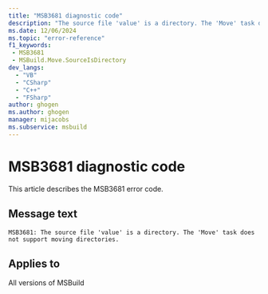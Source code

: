 ```yaml
---
title: "MSB3681 diagnostic code"
description: "The source file 'value' is a directory. The 'Move' task does not support moving directories."
ms.date: 12/06/2024
ms.topic: "error-reference"
f1_keywords:
 - MSB3681
 - MSBuild.Move.SourceIsDirectory
dev_langs:
  - "VB"
  - "CSharp"
  - "C++"
  - "FSharp"
author: ghogen
ms.author: ghogen
manager: mijacobs
ms.subservice: msbuild
---
```


# MSB3681 diagnostic code

<!-- :::ErrorDefinitionDescription::: -->
<!-- :::editable-content name="introDescription"::: -->
This article describes the MSB3681 error code.
<!-- :::editable-content-end::: -->

## Message text

```output
MSB3681: The source file 'value' is a directory. The 'Move' task does not support moving directories.
```

<!-- :::editable-content name="postOutputDescription"::: -->
<!--
{StrBegin="MSB3681: "}
-->
<!-- :::editable-content-end::: -->
<!-- :::ErrorDefinitionDescription-end::: -->

## Applies to

All versions of MSBuild
